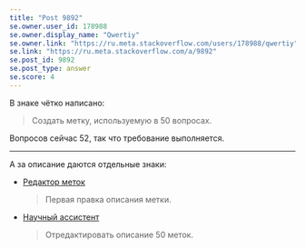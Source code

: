 ```yaml
---
title: "Post 9892"
se.owner.user_id: 178988
se.owner.display_name: "Qwertiy"
se.owner.link: "https://ru.meta.stackoverflow.com/users/178988/qwertiy"
se.link: "https://ru.meta.stackoverflow.com/a/9892"
se.post_id: 9892
se.post_type: answer
se.score: 4
---
```

<p>В знаке чётко написано:</p>

<blockquote>
  <p>Создать метку, используемую в 50 вопросах.</p>
</blockquote>

<p>Вопросов сейчас 52, так что требование выполняется.</p>

<hr>

<p>А за описание даются отдельные знаки:</p>

<ul>
<li><p><a href="https://ru.stackoverflow.com/help/badges/58/tag-editor">Редактор меток</a></p>

<blockquote>
  <p>Первая правка описания метки.</p>
</blockquote></li>
<li><p><a href="https://ru.stackoverflow.com/help/badges/79/research-assistant">Научный ассистент</a></p>

<blockquote>
  <p>Отредактировать описание 50 меток.</p>
</blockquote></li>
</ul>
